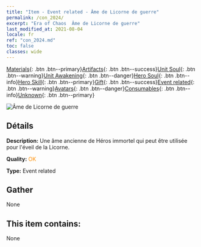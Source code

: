 ```yaml
---
title: "Item - Event related - Âme de Licorne de guerre"
permalink: /con_2024/
excerpt: "Era of Chaos  Âme de Licorne de guerre"
last_modified_at: 2021-08-04
locale: fr
ref: "con_2024.md"
toc: false
classes: wide
---
```

 [Materials](/ItemsFR/){: .btn .btn--primary}[Artifacts](/ItemsFR/Artifacts/){: .btn .btn--success}[Unit Soul](/ItemsFR/UnitSoul/){: .btn .btn--warning}[Unit Awakening](/ItemsFR/UnitAwakening/){: .btn .btn--danger}[Hero Soul](/ItemsFR/HeroSoul/){: .btn .btn--info}[Hero Skill](/ItemsFR/HeroSkill/){: .btn .btn--primary}[Gift](/ItemsFR/Gift/){: .btn .btn--success}[Event related](/ItemsFR/Events/){: .btn .btn--warning}[Avatars](/ItemsFR/Avatars/){: .btn .btn--danger}[Consumables](/ItemsFR/Consumables/){: .btn .btn--info}[Unknown](/ItemsFR/Unknown/){: .btn .btn--primary}

 ![Âme de Licorne de guerre](/images/t/juexing_206.png)

## Détails
 **Description:** Une âme ancienne de Héros immortel qui peut être utilisée pour l'éveil de la Licorne.

 **Quality:** <span style="color: #FF8C00">OK</span>

 **Type:** Event related

## Gather

  None

## This item contains:

  None

